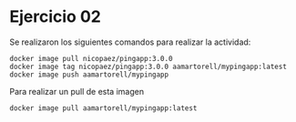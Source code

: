 # Ejercicio 02
Se realizaron los siguientes comandos para realizar la actividad:

```
docker image pull nicopaez/pingapp:3.0.0
docker image tag nicopaez/pingapp:3.0.0 aamartorell/mypingapp:latest
docker image push aamartorell/mypingapp
```
Para realizar un pull de esta imagen
```
docker image pull aamartorell/mypingapp:latest
```
